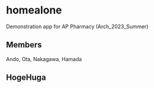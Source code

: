 # homealone
Demonstration app for AP Pharmacy (Arch_2023_Summer)

## Members
Ando, Ota, Nakagawa, Hamada

## HogeHuga
